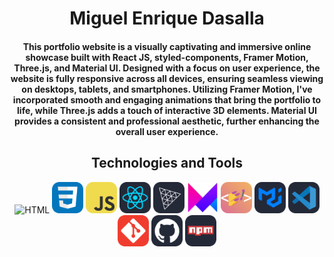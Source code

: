 <h1 align="center" style="font-weight: bold;">Miguel Enrique Dasalla</h1>

<h4 align="center">This portfolio website is a visually captivating and immersive online showcase built with React JS, styled-components, Framer Motion, Three.js, and Material UI. Designed with a focus on user experience, the website is fully responsive across all devices, ensuring seamless viewing on desktops, tablets, and smartphones. Utilizing Framer Motion, I've incorporated smooth and engaging animations that bring the portfolio to life, while Three.js adds a touch of interactive 3D elements. Material UI provides a consistent and professional aesthetic, further enhancing the overall user experience.</h4>

<h2 align="center" style="font-weight: bold;">Technologies and Tools</h2>

<div align="center">

<img src="./public/public/assets/icons/html.png" alt="HTML" width="50">
<img src="./public/assets/icons/css.png" alt="CSS" width="50">
<img src="./public/assets/icons/js.png" alt="JavaScript" width="50">
<img src="./public/assets/icons/react.png" alt="React" width="50">
<img src="./public/assets/icons/three.png" alt="Three JS" width="50">
<img src="./public/assets/icons/framer.png" alt="Framer Motion" width="50">
<img src="./public/assets/icons/styled.png" alt="Styled Components" width="50">
<img src="./public/assets/icons/mui.png" alt="Material UI" width="50">
<img src="./public/assets/icons/vscode.png" alt="Visual Studio Code" width="50">
<img src="./public/assets/icons/git.png" alt="Git" width="50">
<img src="./public/assets/icons/github.png" alt="Github" width="50">
<img src="./public/assets/icons/npm.png" alt="NPM" width="50">

</div>
